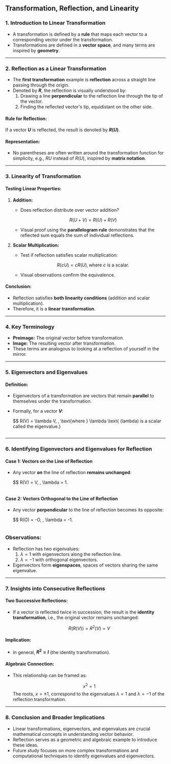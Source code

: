 ## Transformation, Reflection, and Linearity

### 1. **Introduction to Linear Transformation**
- A transformation is defined by a **rule** that maps each vector to a corresponding vector under the transformation.
- Transformations are defined in a **vector space**, and many terms are inspired by **geometry**.

---

### 2. **Reflection as a Linear Transformation**
- The **first transformation** example is **reflection** across a straight line passing through the origin.
- Denoted by **$R$**, the reflection is visually understood by:
  1. Drawing a line **perpendicular** to the reflection line through the tip of the vector.
  2. Finding the reflected vector's tip, equidistant on the other side.

#### Rule for Reflection:
If a vector **$U$** is reflected, the result is denoted by **$R(U)$**.

#### Representation:
- No parentheses are often written around the transformation function for simplicity, e.g., $RU$ instead of $R(U)$, inspired by **matrix notation**.

---

### 3. **Linearity of Transformation**
#### Testing Linear Properties:
1. **Addition:**
   - Does reflection distribute over vector addition?
     
     $$
     R(U + V) = R(U) + R(V)
     $$
   - Visual proof using the **parallelogram rule** demonstrates that the reflected sum equals the sum of individual reflections.

2. **Scalar Multiplication:**
   - Test if reflection satisfies scalar multiplication:
     
     $$
     R(cU) = cR(U), \, \text{where } c \text{ is a scalar.}
     $$
   - Visual observations confirm the equivalence.

#### Conclusion:
- Reflection satisfies **both linearity conditions** (addition and scalar multiplication).
- Therefore, it is a **linear transformation**.

---

### 4. **Key Terminology**
- **Preimage:** The original vector before transformation.
- **Image:** The resulting vector after transformation.
- These terms are analogous to looking at a reflection of yourself in the mirror.

---

### 5. **Eigenvectors and Eigenvalues**
#### Definition:
- Eigenvectors of a transformation are vectors that remain **parallel** to themselves under the transformation.
- Formally, for a vector **$V$**:
  
  $$
  R(V) = \lambda V, \, \text{where } \lambda \text{ (lambda) is a scalar called the eigenvalue.}
  ```

---

### 6. **Identifying Eigenvectors and Eigenvalues for Reflection**
#### Case 1: Vectors on the Line of Reflection
- Any vector **on** the line of reflection **remains unchanged**:
  
  $$
  R(V) = V, \, \lambda = 1.
  ```

#### Case 2: Vectors Orthogonal to the Line of Reflection
- Any vector **perpendicular** to the line of reflection becomes its opposite:
  
  $$
  R(O) = -O, \, \lambda = -1.
  ```

### Observations:
- Reflection has two eigenvalues:
  1. $\lambda = 1$ with eigenvectors along the reflection line.
  2. $\lambda = -1$ with orthogonal eigenvectors.
- Eigenvectors form **eigenspaces**, spaces of vectors sharing the same eigenvalue.

---

### 7. **Insights into Consecutive Reflections**
#### Two Successive Reflections:
- If a vector is reflected twice in succession, the result is the **identity transformation**, i.e., the original vector remains unchanged:
  
  $$
  R(R(V)) = R^2(V) = V
  $$

#### Implication:
- In general, **$R^2 = I$** (the identity transformation).

#### Algebraic Connection:
- This relationship can be framed as:
  
  $$
  x^2 = 1
  $$
  The roots, $x = \pm 1$, correspond to the eigenvalues $\lambda = 1$ and $\lambda = -1$ of the reflection transformation.

---

### 8. **Conclusion and Broader Implications**
- Linear transformations, eigenvectors, and eigenvalues are crucial mathematical concepts in understanding vector behavior.
- Reflection serves as a geometric and algebraic example to introduce these ideas.
- Future study focuses on more complex transformations and computational techniques to identify eigenvalues and eigenvectors.